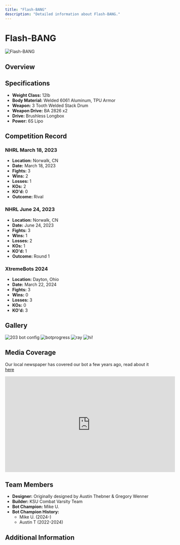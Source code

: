 ```yaml
---
title: "Flash-BANG"
description: "Detailed information about Flash-BANG."
---
```



# Flash-BANG
![Flash-BANG](@site/static/USINGimg/FlashBang.jpg)

## Overview
<!-- Insert a brief description of the bot, its design, and its capabilities.-->

## Specifications
- **Weight Class:** 12lb
- **Body Material:** Welded 6061 Aluminum, TPU Armor
- **Weapon:** 3 Tooth Welded Stack Drum
- **Weapon Drive:** BA 2826 x2
- **Drive:** Brushless Longbox
- **Power:** 6S Lipo

## Competition Record

### NHRL March 18, 2023
- **Location:** Norwalk, CN
- **Date:** March 18, 2023
- **Fights:** 3
- **Wins:** 2
- **Losses:** 1
- **KOs:** 2
- **KO'd:** 0
- **Outcome:** Rival

### NHRL June 24, 2023
- **Location:** Norwalk, CN
- **Date:** June 24, 2023
- **Fights:** 3
- **Wins:** 1
- **Losses:** 2
- **KOs:** 1
- **KO'd:** 1
- **Outcome:** Round 1

### XtremeBots 2024
- **Location:** Dayton, Ohio
- **Date:** March 22, 2024
- **Fights:** 3
- **Wins:** 0
- **Losses:** 3
- **KOs:** 0
- **KO'd:** 3

## Gallery
<!-- A section for images of the bot in action, at rest, or during competitions. -->
![203 bot config](https://cdn.discordapp.com/attachments/1073063426672304209/1086844985644691527/IMG_20230318_113859714_HDR.jpg?ex=66953805&is=6693e685&hm=d10efa590f9051821608d879c11441d33afcfedf1d434da4a7c1a48e125ead01&)
![botprogress](https://cdn.discordapp.com/attachments/1073063426672304209/1083914300462207036/IMG_20230310_191725510.jpg?ex=66951a9b&is=6693c91b&hm=da37a9a0f61b3b33edebfcf1c99a10861051315747e4a463254fa2480ef35bd4&)
![ray](https://media.discordapp.net/attachments/1120463476947689565/1122295956063404143/20230624_182343.jpg?ex=6694fd4f&is=6693abcf&hm=290af8878087c5e39e215c0b4337e43cb490b98b9f10c973fe6c976bec50d57a&=&format=webp&width=1660&height=1246)
![hi!](https://cdn.discordapp.com/attachments/1073063426672304209/1152436812179046474/image.png?ex=669537ab&is=6693e62b&hm=7b8d2e6e0adb3b2d7b0a6927fbec1012251be65f44a81e4ef023de04d8db531c&)

## Media Coverage
<!-- Links to articles, videos, or other media coverage of the bot. -->
Our local newspaper has covered our bot a few years ago, read about it [here](https://kentwired.com/95378/latest-updates/combat-robotics-team-continues-to-find-success/)

<iframe width="560" height="315" src="https://www.youtube.com/embed/SXWNAOSV5uQ?si=6WTQPxattuutYVdX" title="YouTube video player" frameborder="0" allow="accelerometer; autoplay; clipboard-write; encrypted-media; gyroscope; picture-in-picture; web-share" referrerpolicy="strict-origin-when-cross-origin" allowfullscreen></iframe>

## Team Members
- **Designer:** Originally designed by Austin Thebner & Gregory Wenner
- **Builder:** KSU Combat Varsity Team
- **Bot Champion:** Mike U.
- **Bot Champion History:** 
  - Mike U. (2024-)
  - Austin T (2022-2024)

## Additional Information
<!-- Any other relevant information, anecdotes, or fun facts about the bot -->
